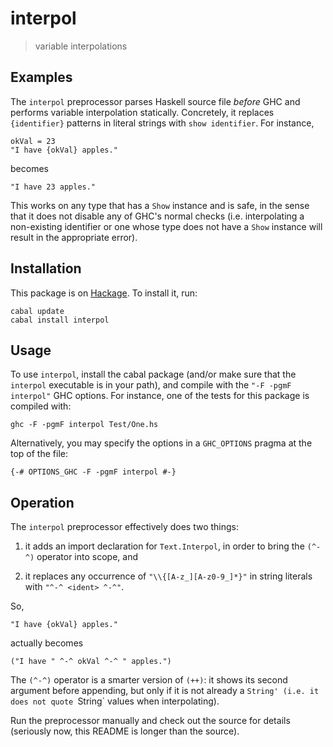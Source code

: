interpol
========

> variable interpolations


Examples
--------

The `interpol` preprocessor parses Haskell source file *before* GHC
and performs variable interpolation statically.  Concretely, it
replaces `{identifier}` patterns in literal strings with `show
identifier`.  For instance,

    okVal = 23
    "I have {okVal} apples."

becomes

    "I have 23 apples."

This works on any type that has a `Show` instance and is safe, in the
sense that it does not disable any of GHC's normal checks
(i.e. interpolating a non-existing identifier or one whose type does
not have a `Show` instance will result in the appropriate error).


Installation
------------

This package is on
[Hackage](http://hackage.haskell.org/package/interpol).  To install
it, run:

    cabal update
    cabal install interpol


Usage
-----

To use `interpol`, install the cabal package (and/or make sure that
the `interpol` executable is in your path), and compile with the `"-F
-pgmF interpol"` GHC options.  For instance, one of the tests for this
package is compiled with:

    ghc -F -pgmF interpol Test/One.hs

Alternatively, you may specify the options in a `GHC_OPTIONS` pragma
at the top of the file:

    {-# OPTIONS_GHC -F -pgmF interpol #-}


Operation
---------

The `interpol` preprocessor effectively does two things:

 1. it adds an import declaration for `Text.Interpol`, in order to
     bring the `(^-^)` operator into scope, and

 1. it replaces any occurrence of `"\\{[A-z_][A-z0-9_]*}"` in string
    literals with `"^-^ <ident> ^-^"`.

So,

    "I have {okVal} apples."

actually becomes

    ("I have " ^-^ okVal ^-^ " apples.")

The `(^-^)` operator is a smarter version of `(++)`: it shows its
second argument before appending, but only if it is not already a
`String' (i.e. it does not quote `String` values when interpolating).

Run the preprocessor manually and check out the source for details
(seriously now, this README is longer than the source).
